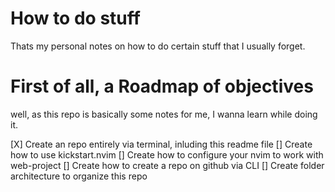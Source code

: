 # How to do stuff
Thats my personal notes on how to do certain stuff that I usually forget.

# First of all, a Roadmap of objectives
well, as this repo is basically some notes for me, I wanna learn while doing it.

[X] Create an repo entirely via terminal, inluding this readme file
[] Create how to use kickstart.nvim
[] Create how to configure your nvim to work with web-project
[] Create how to create a repo on github via CLI
[] Create folder architecture to organize this repo


